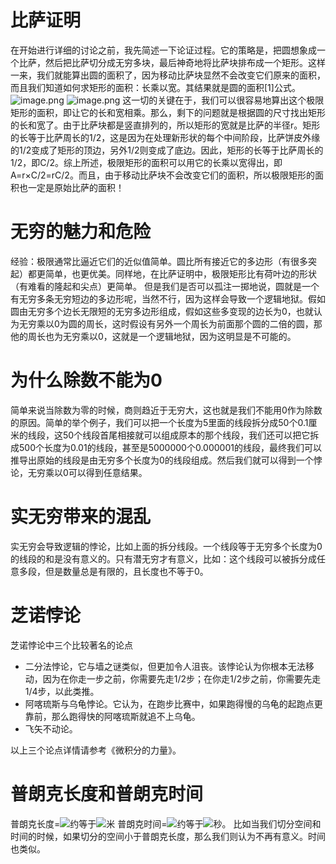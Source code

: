 # 比萨证明
在开始进行详细的讨论之前，我先简述一下论证过程。它的策略是，把圆想象成一个比萨，然后把比萨切分成无穷多块，最后神奇地将比萨块排布成一个矩形。这样一来，我们就能算出圆的面积了，因为移动比萨块显然不会改变它们原来的面积，而且我们知道如何求矩形的面积：长乘以宽。其结果就是圆的面积[1]公式。
![image.png](https://cdn.nlark.com/yuque/0/2022/png/12763837/1661783086513-6ca22f79-26f5-474d-b066-e9ce9f75c06e.png#averageHue=%23e8eaea&clientId=ue6e71797-a7fe-4&from=paste&height=434&id=u0f2bbb8a&originHeight=868&originWidth=1046&originalType=binary&ratio=1&rotation=0&showTitle=false&size=360400&status=done&style=none&taskId=u94235045-41ee-4c05-a5d7-86c0e5aaf9a&title=&width=523)
![image.png](https://cdn.nlark.com/yuque/0/2022/png/12763837/1661786935697-3022d7f2-9c3d-41f8-b29c-8c8f5ce6207c.png#averageHue=%23bcbdbc&clientId=ue6e71797-a7fe-4&from=paste&height=322&id=u32e86521&originHeight=644&originWidth=1468&originalType=binary&ratio=1&rotation=0&showTitle=false&size=689673&status=done&style=none&taskId=u61b31f4d-1791-40e1-8b75-2ede32519b9&title=&width=734)
这一切的关键在于，我们可以很容易地算出这个极限矩形的面积，即让它的长和宽相乘。那么，剩下的问题就是根据圆的尺寸找出矩形的长和宽了。由于比萨块都是竖直排列的，所以矩形的宽就是比萨的半径r。矩形的长等于比萨周长的1/2，这是因为在处理新形状的每个中间阶段，比萨饼皮外缘的1/2变成了矩形的顶边，另外1/2则变成了底边。因此，矩形的长等于比萨周长的1/2，即C/2。综上所述，极限矩形的面积可以用它的长乘以宽得出，即A=r×C/2=rC/2。而且，由于移动比萨块不会改变它们的面积，所以极限矩形的面积也一定是原始比萨的面积！
# 无穷的魅力和危险
经验：极限通常比逼近它们的近似值简单。圆比所有接近它的多边形（有很多突起）都更简单，也更优美。同样地，在比萨证明中，极限矩形比有荷叶边的形状（有难看的隆起和尖点）更简单。
但是我们是否可以孤注一掷地说，圆就是一个有无穷多条无穷短边的多边形呢，当然不行，因为这样会导致一个逻辑地狱。假如圆由无穷多个边长无限短的无穷多边形组成，假如这些多变现的边长为0，也就认为无穷乘以0为圆的周长，这时假设有另外一个周长为前面那个圆的二倍的圆，那他的周长也为无穷乘以0，这就是一个逻辑地狱，因为这明显是不可能的。
# 为什么除数不能为0
简单来说当除数为零的时候，商则趋近于无穷大，这也就是我们不能用0作为除数的原因。简单的举个例子，我们可以把一个长度为5里面的线段拆分成50个0.1厘米的线段，这50个线段首尾相接就可以组成原本的那个线段，我们还可以把它拆成500个长度为0.01的线段，甚至是5000000个0.000001的线段，最终我们可以推导出原始的线段是由无穷多个长度为0的线段组成。然后我们就可以得到一个悖论，无穷乘以0可以得到任意结果。
# 实无穷带来的混乱
实无穷会导致逻辑的悖论，比如上面的拆分线段。一个线段等于无穷多个长度为0的线段的和是没有意义的。只有潜无穷才有意义，比如：这个线段可以被拆分成任意多段，但是数量总是有限的，且长度也不等于0。
# 芝诺悖论
芝诺悖论中三个比较著名的论点

- 二分法悖论，它与墙之谜类似，但更加令人沮丧。该悖论认为你根本无法移动，因为在你走一步之前，你需要先走1/2步；在你走1/2步之前，你需要先走1/4步，以此类推。
- 阿喀琉斯与乌龟悖论。它认为，在跑步比赛中，如果跑得慢的乌龟的起跑点更靠前，那么跑得快的阿喀琉斯就追不上乌龟。
- 飞矢不动论。

以上三个论点详情请参考《微积分的力量》。
# 普朗克长度和普朗克时间
普朗克长度=![](https://cdn.nlark.com/yuque/__latex/3e3ed2a96bb8d9edf83e9e098df60667.svg#card=math&code=%E2%88%9A%28G%2Ah%2Fc%5E3%29&id=V6UCN)约等于![](https://cdn.nlark.com/yuque/__latex/1a954ab627d626a02839d8a3d82b3851.svg#card=math&code=10%5E-35&id=JCADF)米
普朗克时间=![](https://cdn.nlark.com/yuque/__latex/eb4d94e77dceb985b7c6ffd5f6e83d53.svg#card=math&code=%E2%88%9A%28G%2Ah%2Fc%5E3%29%2Fc&id=sEQ6Z)约等于![](https://cdn.nlark.com/yuque/__latex/9bb5d9627f01c103f013a4aae3122d3d.svg#card=math&code=10%5E-43&id=mpRmn)秒。
比如当我们切分空间和时间的时候，如果切分的空间小于普朗克长度，那么我们则认为不再有意义。时间也类似。



